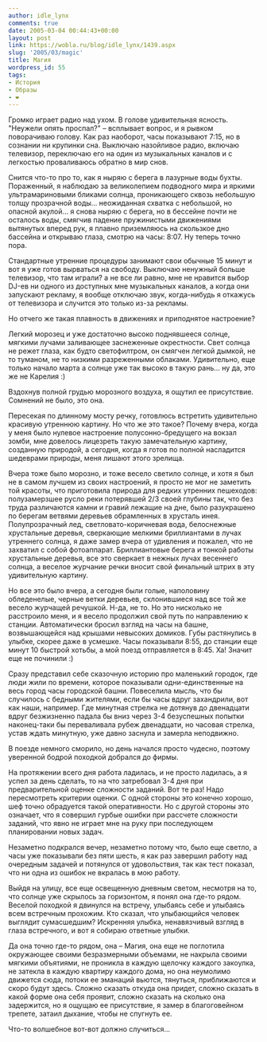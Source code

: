 ```yaml
---
author: idle_lynx
comments: true
date: 2005-03-04 00:44:43+00:00
layout: post
link: https://wobla.ru/blog/idle_lynx/1439.aspx
slug: '2005/03/magic'
title: Магия
wordpress_id: 55
tags:
- История
- Образы
- ❤️
---
```


Громко играет радио над ухом. В голове удивительная ясность. "Неужели опять проспал?" – всплывает вопрос, и я рывком поворачиваю голову. Как раз наоборот, часы показывают 7:15, но в сознании ни крупинки сна. Выключаю назойливое радио, включаю телевизор, переключаю его на один из музыкальных каналов и с легкостью проваливаюсь обратно в мир снов.

Снится что-то про то, как я ныряю с берега в лазурные воды бухты. Пораженный, я наблюдаю за великолепием подводного мира и яркими ультрамариновыми бликами солнца, проникающего сквозь небольшую толщу прозрачной воды... неожиданная схватка с небольшой, но опасной акулой... я снова ныряю с берега, но в бессейне почти не осталось воды, смягчив падение пружинистыми движениями вытянутых вперед рук, я плавно приземляюсь на скользкое дно бассейна и открываю глаза, смотрю на часы: 8:07. Ну теперь точно пора.

Стандартные утренние процедуры занимают свои обычные 15 минут и вот я уже готов вырваться на свободу. Выключаю ненужный больше телевизор, что там играли? а не все ли равно, мне не нравится выбор DJ-ев ни одного из доступных мне музыкальных каналов, а когда они запускают рекламу, я вообще отключаю звук, когда-нибудь я откажусь от телевизора и случится это только из-за рекламы.

Но отчего же такая плавность в движениях и приподнятое настроение?

Легкий морозец и уже достаточно высоко поднявшееся солнце, мягкими лучами заливающее заснеженные окрестности. Свет солнца не режет глаза, как будто светофилтром, он смягчен легкой дымкой, не то туманом, не то низкими разреженными облаками. Удивительно, еще только начало марта а солнце уже так высоко в такую рань... ну да, это же не Карелия :)

Вздохнув полной грудью морозного воздуха, я ощутил ее присутствие. Сомнений не было, это она.

Пересекая по длинному мосту речку, готовлюсь встретить удивительно красивую утреннюю картину. Но что же это такое? Почему вчера, когда у меня было нулевое настроение полусонно-бредущего на вокзал зомби, мне довелось лицезреть такую замечательную картину, созданную природой, а сегодня, когда я готов по полной насладится шедеврами природы, меня лишают этого зрелища.

Вчера тоже было морозно, и тоже весело светило солнце, и хотя я был не в самом лучшем из своих настроений, я просто не мог не заметить той красоты, что приготовила природа для редких утренних пешеходов: полузамерзшее русло реки потерявшей 2/3 своей глубины так, что без труда различаются камни и гравий лежащие на дне, было разукрашено по берегам ветвями деревьев обрамленных в хрусталь инея. Полупрозрачный лед, светловато-коричневая вода, белоснежные хрустальные деревья, сверкающие мелкими бриллиантами в лучах утреннего солнца, я даже замер вчера от удивления и пожалел, что не захватил с собой фотоаппарат. Бриллиантовые берега и тонкой работы хрустальные деревья, все это сверкает в нежных лучах весеннего солнца, а веселое журчание речки вносит свой финальный штрих в эту удивительную картину.

Но все это было вчера, а сегодня были голые, наполовину обледенелые, черные ветки деревьев, склонившиеся над все той же весело журчащей речушкой. Н-да, не то. Но это нисколько не расстроило меня, и я весело продолжил свой путь по направлению к станции. Автоматически бросил взгляд на часы на башне, возвышающейся над крышами невысоких домиков. Губы растянулись в улыбке, скорее даже в усмешке. Часы показывали 8:55, до станции еще минут 10 быстрой хотьбы, а мой поезд отправляется в 8:45. Ха! Значит еще не починили :)

Сразу представил себе сказочную историю про маленький городок, где люди жили по времени, которое показывали одни-единственные на весь город часы городской башни. Повеселила мысль, что бы случилось с бедными жителями, если бы часы вдруг захандрили, вот как наши, например. Где минутная стрелка не дотянув до двенадцати вдруг безжизненно падала бы вниз через 3-4 безуспешных попытки наконец-таки бы переваливала рубеж двенадцати, но часовая стрелка, устав ждать минутную, уже давно заснула и замерла неподвижно.

В поезде немного сморило, но день начался просто чудесно, поэтому уверенной бодрой походкой добрался до фирмы.

На протяжении всего дня работа ладилась, и не просто ладилась, а я успел за день сделать, то на что затребовал 3-4 дня при предварительной оценке сложности заданий. Вот те раз! Надо пересмотреть критерии оценки. С одной стороны это конечно хорошо, шеф точно обрадуется такой оперативности. Но с другой стороны это означает, что я совершил гурбые ошибки при рассчете сложности заданий, что явно не играет мне на руку при последующем планировании новых задач.

Незаметно подкрался вечер, незаметно потому что, было еще светло, а часы уже показывали без пяти шесть, я как раз завершил работу над очередным задачей и потянулся от удовольствия, так как тест показал, что ни одна из ошибок не вкралась в мою работу.

Выйдя на улицу, все еще освещенную дневным светом, несмотря на то, что солнце уже скрылось за горизонтом, я понял она где-то рядом. Веселой походкой я двинулся на встречу, улыбаясь себе и улыбаясь всем встречным прохожим. Кто сказал, что улыбающийся человек выглядит сумасшедшим? Искренняя улыбка, ненавязчивый взгляд в глаза встречного, и вот я собираю ответные улыбки.

Да она точно где-то рядом, она – Магия, она еще не поглотила окружающее своими безразмерными объемами, не накрыла своими мягкими объятиями, не проникла в каждую щелочку каждого закоулка, не затекла в каждую квартиру каждого дома, но она неумолимо движется сюда, потоки ее эманаций вьются, тянуться, приближаются и скоро будут здесь. Сложно сказать откуда она придет, сложно сказать в какой форме она себя проявит, сложно сказать на сколько она задержится, но я ощущаю ее присутствие, я замер в благоговейном трепете, затаил дыхание, чтобы не спугнуть ее.

Что-то волшебное вот-вот должно случиться...
